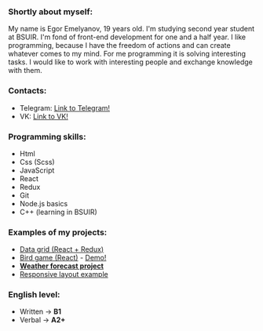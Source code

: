 ### Shortly about myself:
My name is Egor Emelyanov, 19 years old. I'm studying second year student at BSUIR. I'm fond of front-end development for one and a half year. I like programming, because I have the freedom of actions and can create whatever comes to my mind. For me programming it is solving interesting tasks. I would like to work with interesting people and exchange knowledge with them.

### Contacts:
- Telegram: [Link to Telegram!](https://t.me/Elaray)
- VK: [Link to VK!](https://vk.com/elaray)

### Programming skills:
  - Html
  - Css (Scss)
  - JavaScript
  - React
  - Redux
  - Git
  - Node.js basics
  - C++ (learning in BSUIR)

### Examples of my projects:
   - [Data grid (React + Redux)](https://github.com/Elaray1/datagrid)
   - [Bird game (React)](https://github.com/Elaray1/songbird) - [Demo!](https://songbird1.netlify.com/)
   - **[Weather forecast project](https://condescending-sammet-d7ea0d.netlify.com/)**
   - [Responsive layout example](https://stupefied-rosalind-36cc78.netlify.com/)

### English level:
  - Written -> **B1**
  - Verbal -> **A2+**
